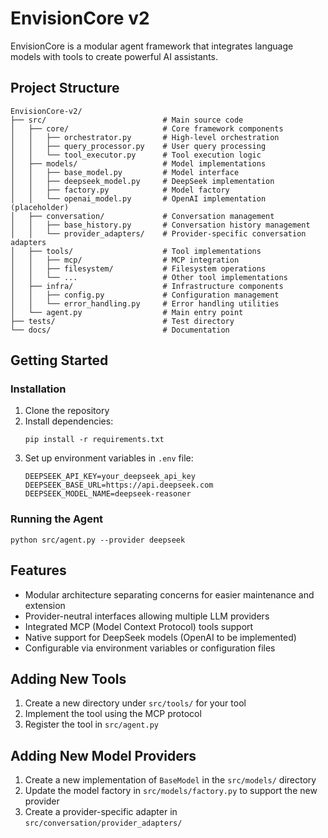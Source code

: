 # EnvisionCore v2

EnvisionCore is a modular agent framework that integrates language models with tools to create powerful AI assistants.

## Project Structure

```
EnvisionCore-v2/
├── src/                          # Main source code
│   ├── core/                     # Core framework components
│   │   ├── orchestrator.py       # High-level orchestration
│   │   ├── query_processor.py    # User query processing
│   │   └── tool_executor.py      # Tool execution logic
│   ├── models/                   # Model implementations
│   │   ├── base_model.py         # Model interface
│   │   ├── deepseek_model.py     # DeepSeek implementation
│   │   ├── factory.py            # Model factory
│   │   └── openai_model.py       # OpenAI implementation (placeholder)
│   ├── conversation/             # Conversation management
│   │   ├── base_history.py       # Conversation history management
│   │   └── provider_adapters/    # Provider-specific conversation adapters
│   ├── tools/                    # Tool implementations
│   │   ├── mcp/                  # MCP integration
│   │   ├── filesystem/           # Filesystem operations
│   │   └── ...                   # Other tool implementations
│   ├── infra/                    # Infrastructure components
│   │   ├── config.py             # Configuration management
│   │   └── error_handling.py     # Error handling utilities
│   └── agent.py                  # Main entry point
├── tests/                        # Test directory
└── docs/                         # Documentation
```

## Getting Started

### Installation

1. Clone the repository
2. Install dependencies:
   ```
   pip install -r requirements.txt
   ```
3. Set up environment variables in `.env` file:
   ```
   DEEPSEEK_API_KEY=your_deepseek_api_key
   DEEPSEEK_BASE_URL=https://api.deepseek.com
   DEEPSEEK_MODEL_NAME=deepseek-reasoner
   ```

### Running the Agent

```
python src/agent.py --provider deepseek
```

## Features

- Modular architecture separating concerns for easier maintenance and extension
- Provider-neutral interfaces allowing multiple LLM providers 
- Integrated MCP (Model Context Protocol) tools support
- Native support for DeepSeek models (OpenAI to be implemented)
- Configurable via environment variables or configuration files

## Adding New Tools

1. Create a new directory under `src/tools/` for your tool
2. Implement the tool using the MCP protocol
3. Register the tool in `src/agent.py`

## Adding New Model Providers

1. Create a new implementation of `BaseModel` in the `src/models/` directory
2. Update the model factory in `src/models/factory.py` to support the new provider
3. Create a provider-specific adapter in `src/conversation/provider_adapters/` 